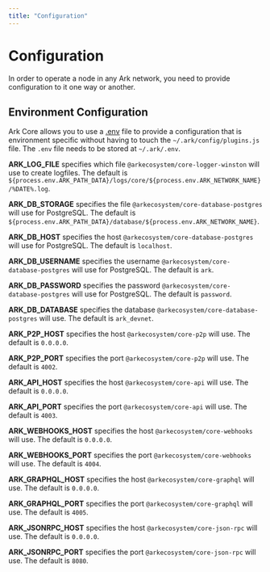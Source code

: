 ```yaml
---
title: "Configuration"
---
```


# Configuration

In order to operate a node in any Ark network, you need to provide configuration to it one way or another.

## Environment Configuration

Ark Core allows you to use a [.env](https://github.com/bevry/envfile) file to provide a configuration that is environment specific without having to touch the `~/.ark/config/plugins.js` file. The `.env` file needs to be stored at `~/.ark/.env`.

**ARK_LOG_FILE** specifies which file `@arkecosystem/core-logger-winston` will use to create logfiles. The default is `${process.env.ARK_PATH_DATA}/logs/core/${process.env.ARK_NETWORK_NAME}/%DATE%.log`.

**ARK_DB_STORAGE** specifies the file `@arkecosystem/core-database-postgres` will use for PostgreSQL. The default is `${process.env.ARK_PATH_DATA}/database/${process.env.ARK_NETWORK_NAME}`.

**ARK_DB_HOST** specifies the host `@arkecosystem/core-database-postgres` will use for PostgreSQL. The default is `localhost`.

**ARK_DB_USERNAME** specifies the username `@arkecosystem/core-database-postgres` will use for PostgreSQL. The default is `ark`.

**ARK_DB_PASSWORD** specifies the password `@arkecosystem/core-database-postgres` will use for PostgreSQL. The default is `password`.

**ARK_DB_DATABASE** specifies the database `@arkecosystem/core-database-postgres` will use. The default is `ark_devnet`.

**ARK_P2P_HOST** specifies the host `@arkecosystem/core-p2p` will use. The default is `0.0.0.0`.

**ARK_P2P_PORT** specifies the port `@arkecosystem/core-p2p` will use. The default is `4002`.

**ARK_API_HOST** specifies the host `@arkecosystem/core-api` will use. The default is `0.0.0.0`.

**ARK_API_PORT** specifies the port `@arkecosystem/core-api` will use. The default is `4003`.

**ARK_WEBHOOKS_HOST** specifies the host `@arkecosystem/core-webhooks` will use. The default is `0.0.0.0`.

**ARK_WEBHOOKS_PORT** specifies the port `@arkecosystem/core-webhooks` will use. The default is `4004`.

**ARK_GRAPHQL_HOST** specifies the host `@arkecosystem/core-graphql` will use. The default is `0.0.0.0`.

**ARK_GRAPHQL_PORT** specifies the port `@arkecosystem/core-graphql` will use. The default is `4005`.

**ARK_JSONRPC_HOST** specifies the host `@arkecosystem/core-json-rpc` will use. The default is `0.0.0.0`.

**ARK_JSONRPC_PORT** specifies the port `@arkecosystem/core-json-rpc` will use. The default is `8080`.
